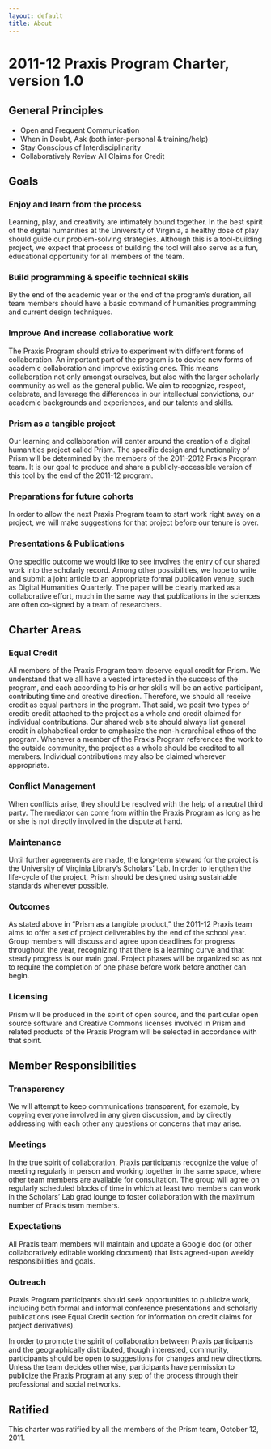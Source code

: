 ```yaml
---
layout: default 
title: About
---
```


# 2011-12 Praxis Program Charter, version 1.0

## General Principles

* Open and Frequent Communication
* When in Doubt, Ask (both inter-personal & training/help)
* Stay Conscious of Interdisciplinarity
* Collaboratively Review All Claims for Credit 

## Goals

### Enjoy and learn from the process

Learning, play, and creativity are intimately bound together. In the best spirit of the digital humanities at the University of Virginia, a healthy dose of play should guide our problem-solving strategies. Although this is a tool-building project, we expect that process of building the tool will also serve as a fun, educational opportunity for all members of the team. 

### Build programming & specific technical skills

By the end of the academic year or the end of the program’s duration, all team members should have a basic command of humanities programming and current design techniques.

### Improve And increase collaborative work

The Praxis Program should strive to experiment with different forms of collaboration. An important part of the program is to devise new forms of academic collaboration and improve existing ones. This means collaboration not only amongst ourselves, but also with the larger scholarly community as well as the general public. We aim to recognize, respect, celebrate, and leverage the differences in our intellectual convictions, our academic backgrounds and experiences, and our talents and skills. 

### Prism as a tangible project

Our learning and collaboration will center around the creation of a digital humanities project called Prism. The specific design and functionality of Prism will be determined by the members of the 2011-2012 Praxis Program team. It is our goal to produce and share a publicly-accessible version of this tool by the end of the 2011-12 program.

### Preparations for future cohorts

In order to allow the next Praxis Program team to start work right away on a project, we will make suggestions for that project before our tenure is over. 

### Presentations & Publications

One specific outcome we would like to see involves the entry of our shared work into the scholarly record.  Among other possibilities, we hope to write and submit a joint article to an appropriate formal publication venue, such as Digital Humanities Quarterly. The paper will be clearly marked as a collaborative effort, much in the same way that publications in the sciences are often co-signed by a team of researchers.

## Charter Areas

### Equal Credit

All members of the Praxis Program team deserve equal credit for Prism. We understand that we all have a vested interested in the success of the program, and each according to his or her skills will be an active participant, contributing time and creative direction. Therefore, we should all receive credit as equal partners in the program. That said, we posit two types of credit: credit attached to the project as a whole and credit claimed for individual contributions. Our shared web site should always list general credit in alphabetical order to emphasize the non-hierarchical ethos of the program. Whenever a member of the Praxis Program references the work to the outside community, the project as a whole should be credited to all members. Individual contributions may also be claimed wherever appropriate. 

### Conflict Management

When conflicts arise, they should be resolved with the help of a neutral third party. The mediator can come from within the Praxis Program as long as he or she is not directly involved in the dispute at hand. 

### Maintenance

Until further agreements are made, the long-term steward for the project is the University of Virginia Library’s Scholars’ Lab.  In order to lengthen the life-cycle of the project, Prism should be designed using sustainable standards whenever possible.

### Outcomes

As stated above in “Prism as a tangible product,” the 2011-12 Praxis team aims to offer a set of project deliverables by the end of the school year. Group members will discuss and agree upon deadlines for progress throughout the year, recognizing that there is a learning curve and that steady progress is our main goal. Project phases will be organized so as not to require the completion of one phase before work before another can begin. 

### Licensing

Prism will be produced in the spirit of open source, and the particular open source software and Creative Commons licenses involved in Prism and related products of the Praxis Program will be selected in accordance with that spirit.

## Member Responsibilities

### Transparency 

We will attempt to keep communications transparent, for example, by copying everyone involved in any given discussion, and by directly addressing with each other any questions or concerns that may arise.

### Meetings

In the true spirit of collaboration, Praxis participants recognize the value of meeting regularly in person and working together in the same space, where other team members are available for consultation. The group will agree on regularly scheduled blocks of time in which at least two members can work in the Scholars’ Lab grad lounge to foster collaboration with the maximum number of Praxis team members.

### Expectations

All Praxis team members will maintain and update a Google doc (or other collaboratively editable working document) that lists agreed-upon weekly responsibilities and goals. 

### Outreach

Praxis Program participants should seek opportunities to publicize work, including both formal and informal conference presentations and scholarly publications (see Equal Credit section for information on credit claims for project derivatives).

In order to promote the spirit of collaboration between Praxis participants and the geographically distributed, though interested, community, participants should be open to suggestions for changes and new directions. Unless the team decides otherwise, participants have permission to publicize the Praxis Program at any step of the process through their professional and social networks.

## Ratified

This charter was ratified by all the members of the Prism team, October 12,
2011.
